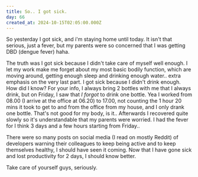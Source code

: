 ```yaml
---
title: So.. I got sick.
day: 66
created_at: 2024-10-15T02:05:00.000Z
---
```

So yesterday I got sick, and i'm staying home until today. It isn't that serious, just a fever, but my parents were so concerned that I was getting DBD (dengue fever) haha.

The truth was I got sick because I didn't take care of myself well enough. I let my work make me forget about my most basic bodily function, which are moving around, getting enough sleep and drinking enough water.. extra emphasis on the very last part. I got sick because I didn't drink enough. How did I know? For your info, I always bring 2 bottles with me that I always drink, but on Friday, I saw that *I forgot* to drink one bottle. Yea I worked from 08.00 (I arrive at the office at 06.20) to 17.00, not counting the 1 hour 20 mins it took to get to and from the office from my house, and I only drank one bottle. That's not good for my body, is it.. Afterwards I recovered quite slowly so it's understandable that my parents were worried. I had the fever for I think 3 days and a few hours starting from Friday..

There were so many posts on social media (I read on mostly Reddit) of developers warning their colleagues to keep being active and to keep themselves healthy, I should have seen it coming. Now that I have gone sick and lost productivity for 2 days, I should know better.

Take care of yourself guys, seriously.
